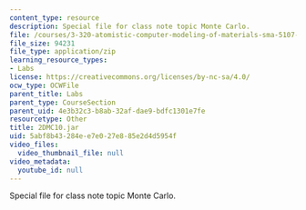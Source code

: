 ```yaml
---
content_type: resource
description: Special file for class note topic Monte Carlo.
file: /courses/3-320-atomistic-computer-modeling-of-materials-sma-5107-spring-2005/5abf8b43284ee7e027e885e2d4d5954f_2DMC10.jar
file_size: 94231
file_type: application/zip
learning_resource_types:
- Labs
license: https://creativecommons.org/licenses/by-nc-sa/4.0/
ocw_type: OCWFile
parent_title: Labs
parent_type: CourseSection
parent_uid: 4e3b32c3-b8ab-32af-dae9-bdfc1301e7fe
resourcetype: Other
title: 2DMC10.jar
uid: 5abf8b43-284e-e7e0-27e8-85e2d4d5954f
video_files:
  video_thumbnail_file: null
video_metadata:
  youtube_id: null
---
```

Special file for class note topic Monte Carlo.